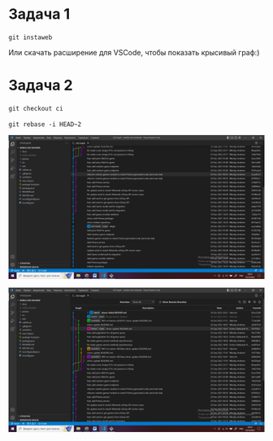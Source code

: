 # Задача 1
`git instaweb` 

Или скачать расширение для VSCode, чтобы показать крысивый граф:)

# Задача 2
`git checkout ci`

`git rebase -i HEAD~2`

![Изображение 2.1](\docx\task-2-1.png)

![Изображение 2.2](\docx\task-2-2.png)

